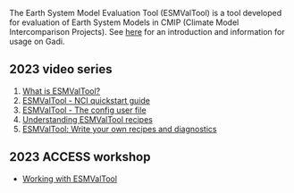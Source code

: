 The Earth System Model Evaluation Tool (ESMValTool) is a tool developed for evaluation of Earth System Models in CMIP (Climate Model Intercomparison Projects). See <a href="\model_evaluation\model_evaluation_on_gadi\model_evaluation_on_gadi_esmvaltool.md">here</a> for an introduction and information for usage on Gadi. 

## 2023 video series
1. <a href="https://www.youtube.com/watch?v=YSs6A0H1MwE&list=PLFjfi2xLaFpJp59LvDc1upQsj_xzFlFLc&index=1" target="_blank">What is ESMValTool?</a>
2. <a href="https://www.youtube.com/watch?v=LSOzl6_CNy8&list=PLFjfi2xLaFpJp59LvDc1upQsj_xzFlFLc&index=2" target="_blank">ESMValTool - NCI quickstart guide</a>
3. <a href="https://www.youtube.com/watch?v=etOW9nZZAeE&list=PLFjfi2xLaFpJp59LvDc1upQsj_xzFlFLc&index=3" target="_blank">ESMValTool - The config user file</a>
4. <a href="https://www.youtube.com/watch?v=PvHXr6z3VRU&list=PLFjfi2xLaFpJp59LvDc1upQsj_xzFlFLc&index=4" target="_blank">Understanding ESMValTool recipes</a>
5. <a href="https://www.youtube.com/watch?v=2ml231NGnq8&list=PLFjfi2xLaFpJp59LvDc1upQsj_xzFlFLc&index=5" target="_blank">ESMValTool: Write your own recipes and diagnostics</a>

## 2023 ACCESS workshop
 - <a href="https://github.com/ACCESS-NRI/workshop-training-2023/blob/main/esmvaltool/ESMValTool_training_VDI.md" target="_blank">Working with ESMValTool</a>